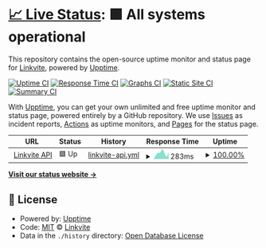 # [📈 Live Status](https://status.linkvite.io): <!--live status--> **🟩 All systems operational**

This repository contains the open-source uptime monitor and status page for [Linkvite](https://linkvite.io), powered by [Upptime](https://github.com/upptime/upptime).

[![Uptime CI](https://github.com/LinkviteApp/status/workflows/Uptime%20CI/badge.svg)](https://github.com/LinkviteApp/status/actions?query=workflow%3A%22Uptime+CI%22)
[![Response Time CI](https://github.com/LinkviteApp/status/workflows/Response%20Time%20CI/badge.svg)](https://github.com/LinkviteApp/status/actions?query=workflow%3A%22Response+Time+CI%22)
[![Graphs CI](https://github.com/LinkviteApp/status/workflows/Graphs%20CI/badge.svg)](https://github.com/LinkviteApp/status/actions?query=workflow%3A%22Graphs+CI%22)
[![Static Site CI](https://github.com/LinkviteApp/status/workflows/Static%20Site%20CI/badge.svg)](https://github.com/LinkviteApp/status/actions?query=workflow%3A%22Static+Site+CI%22)
[![Summary CI](https://github.com/LinkviteApp/status/workflows/Summary%20CI/badge.svg)](https://github.com/LinkviteApp/status/actions?query=workflow%3A%22Summary+CI%22)

With [Upptime](https://upptime.js.org), you can get your own unlimited and free uptime monitor and status page, powered entirely by a GitHub repository. We use [Issues](https://github.com/LinkviteApp/status/issues) as incident reports, [Actions](https://github.com/LinkviteApp/status/actions) as uptime monitors, and [Pages](https://status.linkvite.io) for the status page.

<!--start: status pages-->
<!-- This summary is generated by Upptime (https://github.com/upptime/upptime) -->
<!-- Do not edit this manually, your changes will be overwritten -->
<!-- prettier-ignore -->
| URL | Status | History | Response Time | Uptime |
| --- | ------ | ------- | ------------- | ------ |
| <img alt="" src="https://icons.duckduckgo.com/ip3/api.linkvite.io.ico" height="13"> [Linkvite API](https://api.linkvite.io/health) | 🟩 Up | [linkvite-api.yml](https://github.com/linkvite/status/commits/HEAD/history/linkvite-api.yml) | <details><summary><img alt="Response time graph" src="./graphs/linkvite-api/response-time-week.png" height="20"> 283ms</summary><br><a href="https://status.linkvite.io/history/linkvite-api"><img alt="Response time 253" src="https://img.shields.io/endpoint?url=https%3A%2F%2Fraw.githubusercontent.com%2Flinkvite%2Fstatus%2FHEAD%2Fapi%2Flinkvite-api%2Fresponse-time.json"></a><br><a href="https://status.linkvite.io/history/linkvite-api"><img alt="24-hour response time 348" src="https://img.shields.io/endpoint?url=https%3A%2F%2Fraw.githubusercontent.com%2Flinkvite%2Fstatus%2FHEAD%2Fapi%2Flinkvite-api%2Fresponse-time-day.json"></a><br><a href="https://status.linkvite.io/history/linkvite-api"><img alt="7-day response time 283" src="https://img.shields.io/endpoint?url=https%3A%2F%2Fraw.githubusercontent.com%2Flinkvite%2Fstatus%2FHEAD%2Fapi%2Flinkvite-api%2Fresponse-time-week.json"></a><br><a href="https://status.linkvite.io/history/linkvite-api"><img alt="30-day response time 278" src="https://img.shields.io/endpoint?url=https%3A%2F%2Fraw.githubusercontent.com%2Flinkvite%2Fstatus%2FHEAD%2Fapi%2Flinkvite-api%2Fresponse-time-month.json"></a><br><a href="https://status.linkvite.io/history/linkvite-api"><img alt="1-year response time 254" src="https://img.shields.io/endpoint?url=https%3A%2F%2Fraw.githubusercontent.com%2Flinkvite%2Fstatus%2FHEAD%2Fapi%2Flinkvite-api%2Fresponse-time-year.json"></a></details> | <details><summary><a href="https://status.linkvite.io/history/linkvite-api">100.00%</a></summary><a href="https://status.linkvite.io/history/linkvite-api"><img alt="All-time uptime 99.83%" src="https://img.shields.io/endpoint?url=https%3A%2F%2Fraw.githubusercontent.com%2Flinkvite%2Fstatus%2FHEAD%2Fapi%2Flinkvite-api%2Fuptime.json"></a><br><a href="https://status.linkvite.io/history/linkvite-api"><img alt="24-hour uptime 100.00%" src="https://img.shields.io/endpoint?url=https%3A%2F%2Fraw.githubusercontent.com%2Flinkvite%2Fstatus%2FHEAD%2Fapi%2Flinkvite-api%2Fuptime-day.json"></a><br><a href="https://status.linkvite.io/history/linkvite-api"><img alt="7-day uptime 100.00%" src="https://img.shields.io/endpoint?url=https%3A%2F%2Fraw.githubusercontent.com%2Flinkvite%2Fstatus%2FHEAD%2Fapi%2Flinkvite-api%2Fuptime-week.json"></a><br><a href="https://status.linkvite.io/history/linkvite-api"><img alt="30-day uptime 100.00%" src="https://img.shields.io/endpoint?url=https%3A%2F%2Fraw.githubusercontent.com%2Flinkvite%2Fstatus%2FHEAD%2Fapi%2Flinkvite-api%2Fuptime-month.json"></a><br><a href="https://status.linkvite.io/history/linkvite-api"><img alt="1-year uptime 99.89%" src="https://img.shields.io/endpoint?url=https%3A%2F%2Fraw.githubusercontent.com%2Flinkvite%2Fstatus%2FHEAD%2Fapi%2Flinkvite-api%2Fuptime-year.json"></a></details>

<!--end: status pages-->

[**Visit our status website →**](https://status.linkvite.io)

## 📄 License

- Powered by: [Upptime](https://github.com/upptime/upptime)
- Code: [MIT](./LICENSE) © [Linkvite](https://linkvite.io)
- Data in the `./history` directory: [Open Database License](https://opendatacommons.org/licenses/odbl/1-0/)
